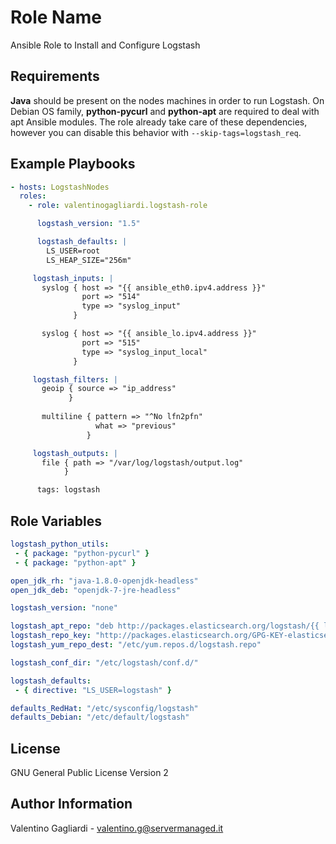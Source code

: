 Role Name
=========

Ansible Role to Install and Configure Logstash

Requirements
------------

**Java** should be present on the nodes machines in order to run Logstash. On Debian OS family, **python-pycurl** and **python-apt** are required to deal with apt Ansible modules. The role already take care of these dependencies, however you can disable this behavior with `--skip-tags=logstash_req`.

Example Playbooks
----------------

```yaml
- hosts: LogstashNodes
  roles:
    - role: valentinogagliardi.logstash-role

      logstash_version: "1.5"

      logstash_defaults: |
        LS_USER=root
        LS_HEAP_SIZE="256m"

     logstash_inputs: |
       syslog { host => "{{ ansible_eth0.ipv4.address }}"
                port => "514"
                type => "syslog_input"
              }

       syslog { host => "{{ ansible_lo.ipv4.address }}"
                port => "515"
                type => "syslog_input_local"
              }

     logstash_filters: |
       geoip { source => "ip_address" 
             }
 
       multiline { pattern => "^No lfn2pfn"
                   what => "previous"
                 }

     logstash_outputs: |
       file { path => "/var/log/logstash/output.log"
            }

      tags: logstash
```

Role Variables
--------------

```yaml
logstash_python_utils:
 - { package: "python-pycurl" }
 - { package: "python-apt" }

open_jdk_rh: "java-1.8.0-openjdk-headless"
open_jdk_deb: "openjdk-7-jre-headless"

logstash_version: "none"

logstash_apt_repo: "deb http://packages.elasticsearch.org/logstash/{{ logstash_version }}/debian stable main"
logstash_repo_key: "http://packages.elasticsearch.org/GPG-KEY-elasticsearch"
logstash_yum_repo_dest: "/etc/yum.repos.d/logstash.repo"

logstash_conf_dir: "/etc/logstash/conf.d/"

logstash_defaults: 
 - { directive: "LS_USER=logstash" }

defaults_RedHat: "/etc/sysconfig/logstash"
defaults_Debian: "/etc/default/logstash"
```

License
-------

GNU General Public License Version 2

Author Information
------------------

Valentino Gagliardi - valentino.g@servermanaged.it

